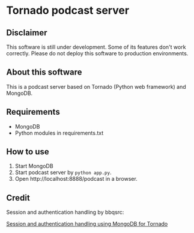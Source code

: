 # Tornado podcast server

## Disclaimer

This software is still under development. Some of its features don't work correctly. Please do not deploy this software to production environments.

## About this software

This is a podcast server based on Tornado (Python web framework) and MongoDB.


## Requirements

- MongoDB
- Python modules in requirements.txt

## How to use

1. Start MongoDB
2. Start podcast server by `python app.py`.
3. Open http://localhost:8888/podcast in a browser.

## Credit
Session and authentication handling by bbqsrc:

[Session and authentication handling using MongoDB for Tornado](https://github.com/bbqsrc/tornado-mongo-session)
